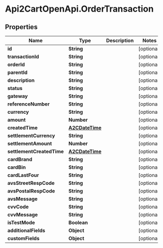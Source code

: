 # Api2CartOpenApi.OrderTransaction

## Properties

Name | Type | Description | Notes
------------ | ------------- | ------------- | -------------
**id** | **String** |  | [optional] 
**transactionId** | **String** |  | [optional] 
**orderId** | **String** |  | [optional] 
**parentId** | **String** |  | [optional] 
**description** | **String** |  | [optional] 
**status** | **String** |  | [optional] 
**gateway** | **String** |  | [optional] 
**referenceNumber** | **String** |  | [optional] 
**currency** | **String** |  | [optional] 
**amount** | **Number** |  | [optional] 
**createdTime** | [**A2CDateTime**](A2CDateTime.md) |  | [optional] 
**settlementCurrency** | **String** |  | [optional] 
**settlementAmount** | **Number** |  | [optional] 
**settlementCreatedTime** | [**A2CDateTime**](A2CDateTime.md) |  | [optional] 
**cardBrand** | **String** |  | [optional] 
**cardBin** | **String** |  | [optional] 
**cardLastFour** | **String** |  | [optional] 
**avsStreetRespCode** | **String** |  | [optional] 
**avsPostalRespCode** | **String** |  | [optional] 
**avsMessage** | **String** |  | [optional] 
**cvvCode** | **String** |  | [optional] 
**cvvMessage** | **String** |  | [optional] 
**isTestMode** | **Boolean** |  | [optional] 
**additionalFields** | **Object** |  | [optional] 
**customFields** | **Object** |  | [optional] 



